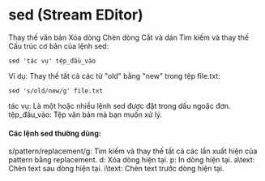 # sed (Stream EDitor)
Thay thế văn bản
Xóa dòng
Chèn dòng
Cắt và dán
Tìm kiếm và thay thế
Cấu trúc cơ bản của lệnh sed:
```
sed 'tác vụ' tệp_đầu_vào
```
Ví dụ:
Thay thế tất cả các từ "old" bằng "new" trong tệp file.txt:
```
sed 's/old/new/g' file.txt
```
tác vụ: Là một hoặc nhiều lệnh sed được đặt trong dấu ngoặc đơn.
tệp_đầu_vào: Tệp văn bản mà bạn muốn xử lý.
#### Các lệnh sed thường dùng:
s/pattern/replacement/g: Tìm kiếm và thay thế tất cả các lần xuất hiện của pattern bằng replacement.
d: Xóa dòng hiện tại.
p: In dòng hiện tại.
a\text: Chèn text sau dòng hiện tại.
i\text: Chèn text trước dòng hiện tại. 